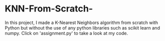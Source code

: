 # KNN-From-Scratch-
In this project, I made a K-Nearest Neighbors algorithm from scratch with Python but without the use of any python libraries such as scikit learn and numpy. Click on 'assignment.py' to take a look at my code.
